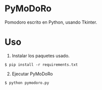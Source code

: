 # PyMoDoRo

Pomodoro escrito en Python, usando Tkinter.


# Uso

1. Instalar los paquetes usado.
```
$ pip install -r requirements.txt
```

2. Ejecutar PyMoDoRo
```
$ python pymodoro.py
```
